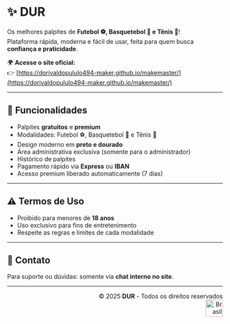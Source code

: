 # ✨ DUR

Os melhores palpites de **Futebol ⚽, Basquetebol 🏀 e Tênis 🎾**!  
Plataforma rápida, moderna e fácil de usar, feita para quem busca **confiança e praticidade**.

🌍 **Acesse o site oficial:**  
👉 [https://dorivaldopululo494-maker.github.io/makemaster/](https://dorivaldopululo494-maker.github.io/makemaster/)

---

## 📌 Funcionalidades
- Palpites **gratuitos** e **premium**
- Modalidades: Futebol ⚽, Basquetebol 🏀 e Tênis 🎾
- Design moderno em **preto e dourado**
- Área administrativa exclusiva (somente para o administrador)
- Histórico de palpites
- Pagamento rápido via **Express** ou **IBAN**
- Acesso premium liberado automaticamente (7 dias)

---

## ⚠️ Termos de Uso
- Proibido para menores de **18 anos**  
- Uso exclusivo para fins de entretenimento  
- Respeite as regras e limites de cada modalidade

---

## 📩 Contato
Para suporte ou dúvidas: somente via **chat interno no site**.

---

<footer align="right">
  © 2025 <b>DUR</b> - Todos os direitos reservados  
  <br>
  <img src="https://upload.wikimedia.org/wikipedia/commons/0/05/Flag_of_Brazil.svg" alt="Brasil" width="40"/>
</footer>
